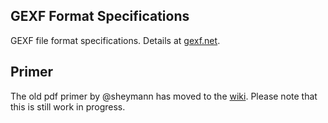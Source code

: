 ## GEXF Format Specifications

GEXF file format specifications. Details at  [gexf.net](http://gexf.net).


## Primer

The old pdf primer by @sheymann has moved to the [wiki](https://github.com/gephi/gexf/wiki). Please note that this is still work in progress. 
